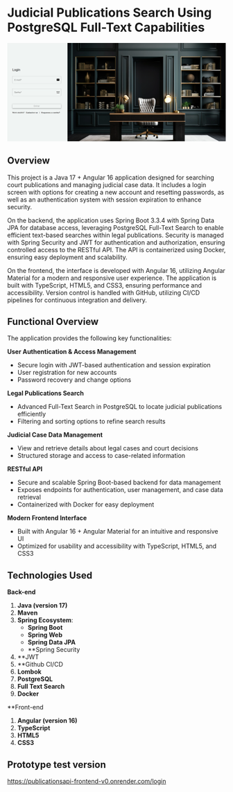 # Judicial Publications Search Using PostgreSQL Full-Text Capabilities

![publications-angular-with-java](./Project-login.png)


## Overview
This project is a Java 17 + Angular 16 application designed for searching court publications and managing judicial case data. It includes a login screen with options for creating a new account and resetting passwords, as well as an authentication system with session expiration to enhance security.

On the backend, the application uses Spring Boot 3.3.4 with Spring Data JPA for database access, leveraging PostgreSQL Full-Text Search to enable efficient text-based searches within legal publications. Security is managed with Spring Security and JWT for authentication and authorization, ensuring controlled access to the RESTful API. The API is containerized using Docker, ensuring easy deployment and scalability.

On the frontend, the interface is developed with Angular 16, utilizing Angular Material for a modern and responsive user experience. The application is built with TypeScript, HTML5, and CSS3, ensuring performance and accessibility. Version control is handled with GitHub, utilizing CI/CD pipelines for continuous integration and delivery.

## Functional Overview
The application provides the following key functionalities:

**User Authentication & Access Management**
- Secure login with JWT-based authentication and session expiration
- User registration for new accounts
- Password recovery and change options

**Legal Publications Search**
- Advanced Full-Text Search in PostgreSQL to locate judicial publications efficiently
- Filtering and sorting options to refine search results

**Judicial Case Data Management**
- View and retrieve details about legal cases and court decisions
- Structured storage and access to case-related information

**RESTful API**
- Secure and scalable Spring Boot-based backend for data management
- Exposes endpoints for authentication, user management, and case data retrieval
- Containerized with Docker for easy deployment

**Modern Frontend Interface**
- Built with Angular 16 + Angular Material for an intuitive and responsive UI
- Optimized for usability and accessibility with TypeScript, HTML5, and CSS3

## Technologies Used

**Back-end**
1. **Java (version 17)**
2. **Maven**
3. **Spring Ecosystem**:
   - **Spring Boot**
   - **Spring Web**
   - **Spring Data JPA**
   - **Spring Security
4. **JWT
5. **Github CI/CD
6. **Lombok**
7. **PostgreSQL**
8. **Full Text Search**
9. **Docker**

**Front-end
1. **Angular (version 16)**
2. **TypeScript**
3. **HTML5**
4. **CSS3**

## Prototype test version
https://publicationsapi-frontend-v0.onrender.com/login